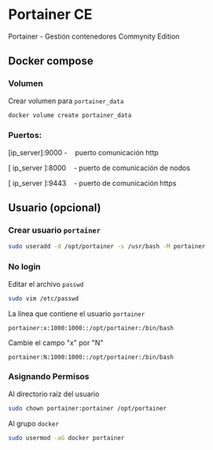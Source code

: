 # Portainer CE

Portainer - Gestión contenedores Commynity Edition 

## Docker compose

### Volumen

Crear volumen para `portainer_data`

```bash
docker volume create portainer_data
```

### Puertos:

[ip_server]:9000 -    puerto comunicación http

[ ip_server ]:8000    - puerto de comunicación de nodos

[ ip_server ]:9443    - puerto de comunicación https

## Usuario (opcional)

### Crear usuario `portainer`

```bash
sudo useradd -d /opt/portainer -s /usr/bash -M portainer 
```

### No login

Editar el archivo `passwd`

```bash
sudo vim /etc/passwd
```

La línea que contiene el usuario `portainer`

```sh-session
portainer:x:1000:1000::/opt/portainer:/bin/bash
```

Cambie el campo "x" por "N"

```sh-session
portainer:N:1000:1000::/opt/portainer:/bin/bash
```

### Asignando Permisos

Al directorio raíz del usuario

```bash
sudo chown portainer:portainer /opt/portainer
```

Al grupo `docker`

```bash
sudo usermod -aG docker portainer
```










